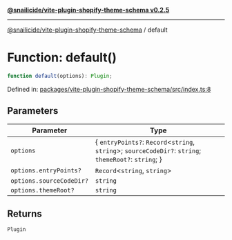 [**@snailicide/vite-plugin-shopify-theme-schema v0.2.5**](../README.md)

---

[@snailicide/vite-plugin-shopify-theme-schema](../README.md) / default

# Function: default()

```ts
function default(options): Plugin;
```

Defined in:
[packages/vite-plugin-shopify-theme-schema/src/index.ts:8](https://github.com/gbtunney/snailicide-monorepo/blob/master/packages/vite-plugin-shopify-theme-schema/src/index.ts#L8)

## Parameters

| Parameter                | Type                                                                                                  |
| ------------------------ | ----------------------------------------------------------------------------------------------------- |
| `options`                | { `entryPoints?`: `Record`<`string`, `string`>; `sourceCodeDir?`: `string`; `themeRoot?`: `string`; } |
| `options.entryPoints?`   | `Record`<`string`, `string`>                                                                          |
| `options.sourceCodeDir?` | `string`                                                                                              |
| `options.themeRoot?`     | `string`                                                                                              |

## Returns

`Plugin`
